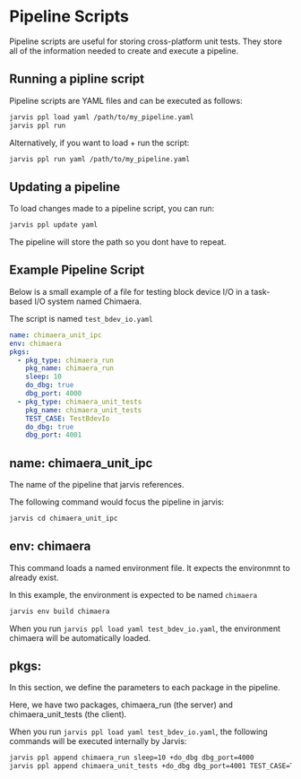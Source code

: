 # Pipeline Scripts

Pipeline scripts are useful for storing cross-platform unit tests.
They store all of the information needed to create and execute
a pipeline.

## Running a pipline script

Pipeline scripts are YAML files and can be executed as follows:
```bash
jarvis ppl load yaml /path/to/my_pipeline.yaml
jarvis ppl run
```

Alternatively, if you want to load + run the script:
```bash
jarvis ppl run yaml /path/to/my_pipeline.yaml
```

## Updating a pipeline

To load changes made to a pipeline script, you can run:
```bash
jarvis ppl update yaml
```

The pipeline will store the path so you dont have to repeat.

## Example Pipeline Script

Below is a small example of a file for testing block device I/O
in a task-based I/O system named Chimaera.

The script is named ``test_bdev_io.yaml``

```yaml
name: chimaera_unit_ipc
env: chimaera
pkgs:
  - pkg_type: chimaera_run
    pkg_name: chimaera_run
    sleep: 10
    do_dbg: true
    dbg_port: 4000
  - pkg_type: chimaera_unit_tests
    pkg_name: chimaera_unit_tests
    TEST_CASE: TestBdevIo
    do_dbg: true
    dbg_port: 4001
```

## name: chimaera_unit_ipc

The name of the pipeline that jarvis references.

The following command would focus the pipeline in jarvis:
```bash
jarvis cd chimaera_unit_ipc
```

## env: chimaera

This command loads a named environment file.
It expects the environmnt to already exist.

In this example, the environment is expected to
be named ``chimaera``

```bash
jarvis env build chimaera
```

When you run ``jarvis ppl load yaml test_bdev_io.yaml``,
the environment chimaera will be automatically loaded.

## pkgs:

In this section, we define the parameters to each package
in the pipeline. 

Here, we have two packages, chimaera_run (the server) and
chimaera_unit_tests (the client). 

When you run ``jarvis ppl load yaml test_bdev_io.yaml``,
the following commands will be executed internally by Jarvis:
```bash
jarvis ppl append chimaera_run sleep=10 +do_dbg dbg_port=4000
jarvis ppl append chimaera_unit_tests +do_dbg dbg_port=4001 TEST_CASE=TestBdevIo
```